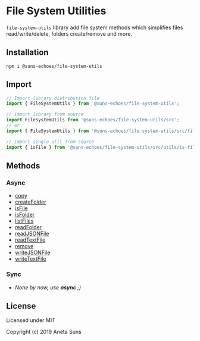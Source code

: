 File System Utilities
=====================

`file-system-utils` library add file system methods which simplifies files read/write/delete, folders create/remove and more.


Installation
------------

`npm i @suns-echoes/file-system-utils`


Import
------

```js
// Import library distribution file
import { FileSystemUtils } from '@suns-echoes/file-system-utils';
```

```js
// import library from source
import FileSystemUtils from '@suns-echoes/file-system-utils/src';
// or
import { FileSystemUtils } from '@suns-echoes/file-system-utils/src/file-system-utils';
```

```js
// import single util from source
import { isFile } from '@suns-echoes/file-system-utils/src/utils/is-file';
```


Methods
-------

### Async

* [copy](./docs/utils/copy.md)
* [createFolder](./docs/utils/create-folder.md)
* [isFile](./docs/utils/is-file.md)
* [isFolder](./docs/utils/is-folder.md)
* [listFiles](./docs/utils/list-files.md)
* [readFolder](./docs/utils/read-folder.md)
* [readJSONFile](./docs/utils/read-json-file.md)
* [readTextFile](./docs/utils/read-text-file.md)
* [remove](./docs/utils/remove.md)
* [writeJSONFile](./docs/utils/write-json-file.md)
* [writeTextFile](./docs/utils/write-text-file.md)

### Sync

* *None by now, use **async** ;)*


License
-------

Licensed under MIT

Copyright (c) 2019 Aneta Suns

